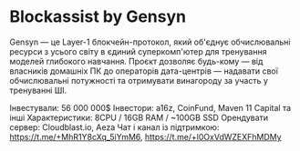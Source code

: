 # Blockassist by Gensyn
Gensyn — це Layer-1 блокчейн-протокол, який об'єднує обчислювальні ресурси з усього світу в єдиний суперкомп'ютер для тренування моделей глибокого навчання. Проєкт дозволяє будь-кому — від власників домашніх ПК до операторів дата-центрів — надавати свої обчислювальні потужності та отримувати винагороду за участь у тренуванні ШІ.

Інвестували: 56 000 000$
Інвестори: a16z, CoinFund, Maven 11 Capital та інші
Характеристики: 8CPU / 16GB RAM / ~100GB SSD 
Орендувати сервер: Сloudblast.io, Aeza
Чат і канал із підтримкою: https://t.me/+MhR1Y8cXq_5iYmM6, https://t.me/+l0OxVdWZEXFhMDMy
